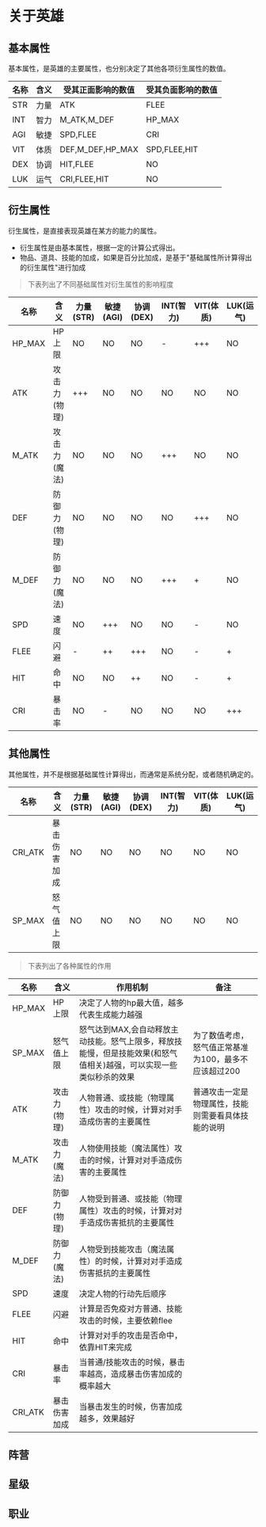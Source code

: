 # 关于英雄


## 基本属性

基本属性，是英雄的主要属性，也分别决定了其他各项衍生属性的数值。


名称      |           含义|             受其正面影响的数值|       受其负面影响的数值
----|----|----|-----
STR|力量|ATK|FLEE
INT|智力|M_ATK,M_DEF|HP_MAX
AGI|敏捷|SPD,FLEE|CRI
VIT|体质|DEF,M_DEF,HP_MAX|SPD,FLEE,HIT
DEX|协调|HIT,FLEE|NO
LUK|运气|CRI,FLEE,HIT|NO

## 衍生属性

衍生属性，是直接表现英雄在某方的能力的属性。

- 衍生属性是由基本属性，根据一定的计算公式得出。
- 物品、道具、技能的加成，如果是百分比加成，是基于"基础属性所计算得出的衍生属性"进行加成

> 下表列出了不同基础属性对衍生属性的影响程度

名称      |           含义|力量(STR)|敏捷(AGI)|协调(DEX)|INT(智力)|VIT(体质)|LUK(运气)
----|----|----|-----|-----|-----|-----|-----
HP_MAX|HP上限|NO|NO|NO|-|+++|NO
ATK|攻击力(物理)|+++|NO|NO|NO|NO|NO
M_ATK|攻击力(魔法)|NO|NO|NO|+++|NO|NO
DEF|防御力(物理)|NO|NO|NO|NO|+++|NO
M_DEF|防御力(魔法)|NO|NO|NO|+++|+|NO
SPD|速度|NO|+++|NO|NO|-|NO
FLEE|闪避|-|++|+++|NO|-|+
HIT|命中|NO|NO|++|NO|-|+
CRI|暴击率|NO|-|NO|NO|NO|+++



## 其他属性

其他属性，并不是根据基础属性计算得出，而通常是系统分配，或者随机确定的。

名称      |           含义|力量(STR)|敏捷(AGI)|协调(DEX)|INT(智力)|VIT(体质)|LUK(运气)
----|----|----|-----|-----|-----|-----|-----
CRI_ATK|暴击伤害加成|NO|NO|NO|NO|NO|NO
SP_MAX|怒气值上限|NO|NO|NO|NO|NO|NO

> 下表列出了各种属性的作用


名称      |           含义|作用机制|备注
----|----|----|------
HP_MAX|HP上限|决定了人物的hp最大值，越多代表生成能力越强|
SP_MAX|怒气值上限|怒气达到MAX,会自动释放主动技能。怒气上限多，释放技能慢，但是技能效果(和怒气值相关)越强，可以实现一些类似秒杀的效果|为了数值考虑，怒气值正常基准为100，最多不应该超过200
ATK|攻击力(物理)|人物普通、或技能（物理属性）攻击的时候，计算对对手造成伤害的主要属性|普通攻击一定是物理属性，技能则需要看具体技能的说明
M_ATK|攻击力(魔法)|人物使用技能（魔法属性）攻击的时候，计算对对手造成伤害的主要属性|
DEF|防御力(物理)|人物受到普通、或技能（物理属性）攻击的时候，计算对对手造成伤害抵抗的主要属性|
M_DEF|防御力(魔法)|人物受到技能攻击（魔法属性）的时候，计算对对手造成伤害抵抗的主要属性|
SPD|速度|决定人物的行动先后顺序|
FLEE|闪避|计算是否免疫对方普通、技能攻击的时候，主要依赖flee|
HIT|命中|计算对对手的攻击是否命中，依靠HIT来完成|
CRI|暴击率|当普通/技能攻击的时候，暴击率越高，造成暴击伤害加成的概率越大|
CRI_ATK|暴击伤害加成|当暴击发生的时候，伤害加成越多，效果越好|



## 阵营


## 星级


## 职业
